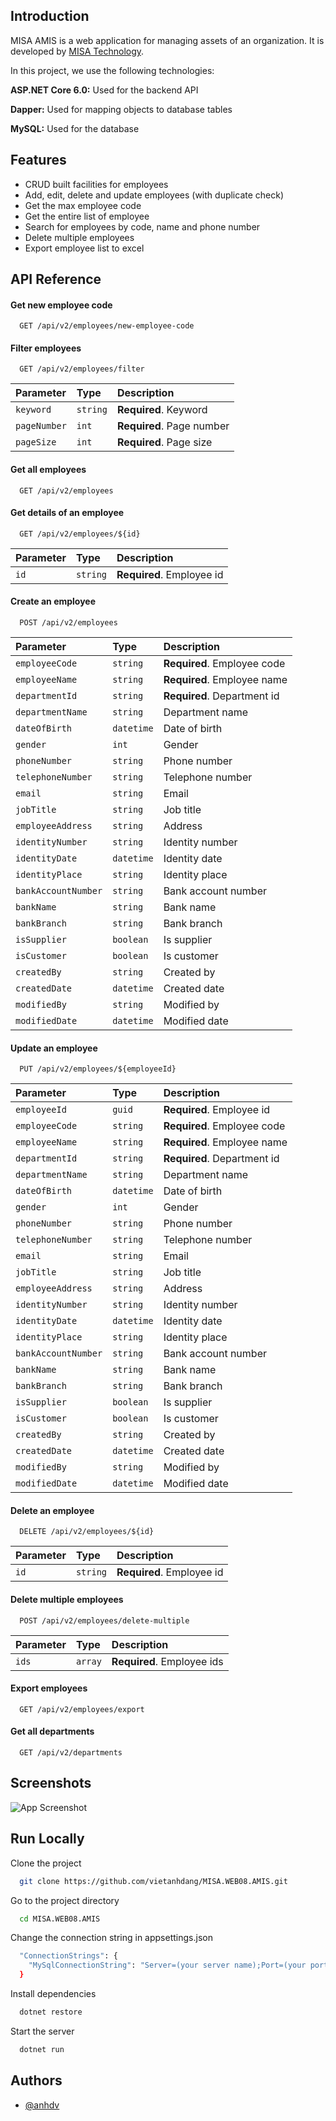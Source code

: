 ## Introduction

MISA AMIS is a web application for managing assets of an organization. It is developed by [MISA Technology](https://www.misa.com.vn/).

In this project, we use the following technologies:

**ASP.NET Core 6.0:** Used for the backend API

**Dapper:** Used for mapping objects to database tables

**MySQL:** Used for the database

## Features

- CRUD built facilities for employees
- Add, edit, delete and update employees (with duplicate check)
- Get the max employee code
- Get the entire list of employee
- Search for employees by code, name and phone number
- Delete multiple employees
- Export employee list to excel

## API Reference

#### Get new employee code

```http
  GET /api/v2/employees/new-employee-code
```

#### Filter employees

```http
  GET /api/v2/employees/filter
```

| Parameter    | Type     | Description               |
| :----------- | :------- | :------------------------ |
| `keyword`    | `string` | **Required**. Keyword     |
| `pageNumber` | `int`    | **Required**. Page number |
| `pageSize`   | `int`    | **Required**. Page size   |

#### Get all employees

```http
  GET /api/v2/employees
```

#### Get details of an employee

```http
  GET /api/v2/employees/${id}
```

| Parameter | Type     | Description               |
| :-------- | :------- | :------------------------ |
| `id`      | `string` | **Required**. Employee id |

#### Create an employee

```http
  POST /api/v2/employees
```

| Parameter           | Type       | Description                 |
| :------------------ | :--------- | :-------------------------- |
| `employeeCode`      | `string`   | **Required**. Employee code |
| `employeeName`      | `string`   | **Required**. Employee name |
| `departmentId`      | `string`   | **Required**. Department id |
| `departmentName`    | `string`   | Department name             |
| `dateOfBirth`       | `datetime` | Date of birth               |
| `gender`            | `int`      | Gender                      |
| `phoneNumber`       | `string`   | Phone number                |
| `telephoneNumber`   | `string`   | Telephone number            |
| `email`             | `string`   | Email                       |
| `jobTitle`          | `string`   | Job title                   |
| `employeeAddress`   | `string`   | Address                     |
| `identityNumber`    | `string`   | Identity number             |
| `identityDate`      | `datetime` | Identity date               |
| `identityPlace`     | `string`   | Identity place              |
| `bankAccountNumber` | `string`   | Bank account number         |
| `bankName`          | `string`   | Bank name                   |
| `bankBranch`        | `string`   | Bank branch                 |
| `isSupplier`        | `boolean`  | Is supplier                 |
| `isCustomer`        | `boolean`  | Is customer                 |
| `createdBy`         | `string`   | Created by                  |
| `createdDate`       | `datetime` | Created date                |
| `modifiedBy`        | `string`   | Modified by                 |
| `modifiedDate`      | `datetime` | Modified date               |

#### Update an employee

```http
  PUT /api/v2/employees/${employeeId}
```

| Parameter           | Type       | Description                 |
| :------------------ | :--------- | :-------------------------- |
| `employeeId`        | `guid`     | **Required**. Employee id   |
| `employeeCode`      | `string`   | **Required**. Employee code |
| `employeeName`      | `string`   | **Required**. Employee name |
| `departmentId`      | `string`   | **Required**. Department id |
| `departmentName`    | `string`   | Department name             |
| `dateOfBirth`       | `datetime` | Date of birth               |
| `gender`            | `int`      | Gender                      |
| `phoneNumber`       | `string`   | Phone number                |
| `telephoneNumber`   | `string`   | Telephone number            |
| `email`             | `string`   | Email                       |
| `jobTitle`          | `string`   | Job title                   |
| `employeeAddress`   | `string`   | Address                     |
| `identityNumber`    | `string`   | Identity number             |
| `identityDate`      | `datetime` | Identity date               |
| `identityPlace`     | `string`   | Identity place              |
| `bankAccountNumber` | `string`   | Bank account number         |
| `bankName`          | `string`   | Bank name                   |
| `bankBranch`        | `string`   | Bank branch                 |
| `isSupplier`        | `boolean`  | Is supplier                 |
| `isCustomer`        | `boolean`  | Is customer                 |
| `createdBy`         | `string`   | Created by                  |
| `createdDate`       | `datetime` | Created date                |
| `modifiedBy`        | `string`   | Modified by                 |
| `modifiedDate`      | `datetime` | Modified date               |

#### Delete an employee

```http
  DELETE /api/v2/employees/${id}
```

| Parameter | Type     | Description               |
| :-------- | :------- | :------------------------ |
| `id`      | `string` | **Required**. Employee id |

#### Delete multiple employees

```http
  POST /api/v2/employees/delete-multiple
```

| Parameter | Type    | Description                |
| :-------- | :------ | :------------------------- |
| `ids`     | `array` | **Required**. Employee ids |

#### Export employees

```http
  GET /api/v2/employees/export
```

#### Get all departments

```http
  GET /api/v2/departments
```

## Screenshots

![App Screenshot](https://via.placeholder.com/468x300?text=App+Screenshot+Here)

## Run Locally

Clone the project

```bash
  git clone https://github.com/vietanhdang/MISA.WEB08.AMIS.git
```

Go to the project directory

```bash
  cd MISA.WEB08.AMIS
```

Change the connection string in appsettings.json

```bash
  "ConnectionStrings": {
    "MySqlConnectionString": "Server=(your server name);Port=(your port name);Database=(your database name);Uid=(your username);Pwd=(your password);"
  }
```

Install dependencies

```bash
  dotnet restore
```

Start the server

```bash
  dotnet run
```

## Authors

- [@anhdv](https://www.facebook.com/anhdv47/)
